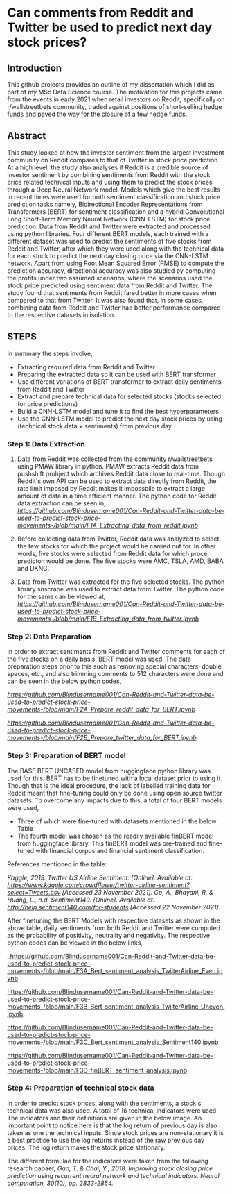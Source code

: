 # Can comments from Reddit and Twitter be used to predict next day stock prices?

## Introduction
This github projects provides an outline of my dissertation which I did as part of my MSc Data Science course. The motivation for this projects came from the events in early 2021 when retail investors on Reddit, specifically on r/wallstreetbets community, traded against positions of short-selling hedge funds and paved the way for the closure of a few hedge funds.

## Abstract
This study looked at how the investor sentiment from the largest investment community on Reddit compares to that of Twitter in stock price prediction. At a high level, the study also analyses if Reddit is a credible source of investor sentiment by combining sentiments from Reddit with the stock price related technical inputs and using them to predict the stock prices through a Deep Neural Network model. Models which give the best results in recent times were used for both sentiment classification and stock price prediction tasks namely, Bidirectional Encoder Representations from Transformers (BERT) for sentiment classification and a hybrid Convolutional Long Short-Term Memory Neural Network (CNN-LSTM) for stock price prediction. Data from Reddit and Twitter were extracted and processed using python libraries. Four different BERT models, each trained with a different dataset was used to predict the sentiments of five stocks from Reddit and Twitter, after which they were used along with the technical data for each stock to predict the next day closing price via the CNN-LSTM network. Apart from using Root Mean Squared Error (RMSE) to compute the prediction accuracy, directional accuracy was also studied by computing the profits under two assumed scenarios, where the scenarios used the stock price predicted using sentiment data from Reddit and Twitter. The study found that sentiments from Reddit fared better in more cases when compared to that from Twitter. It was also found that, in some cases, combining data from Reddit and Twitter had better performance compared to the respective datasets in isolation.

## STEPS

In summary the steps involve,
 - Extracting required data from Reddit and Twitter
 - Preparing the extracted data so it can be used with BERT transformer
 - Use different variations of BERT transformer to extract daily sentiments from Reddit and Twitter
 - Extract and prepare technical data for selected stocks (stocks selected for price predictions)
 - Build a CNN-LSTM model and tune it to find the best hyperparameters
 - Use the CNN-LSTM model to predict the next day stock prices by using (technical stock data + sentiments) from previous day


### Step 1: Data Extraction

1. Data from Reddit was collected from the community r/wallstreetbets using PMAW library in python. PMAW extracts Reddit data from pushshift prohject which archives Reddit data close to real-time. Though Reddit's own API can be used to extract data directly from Reddit, the rate limit imposed by Reddit makes it impossbile to extract a large amount of data in a time efficient manner. The python code for Reddit data extraction can be seen in,
_https://github.com/Blindusername001/Can-Reddit-and-Twitter-data-be-used-to-predict-stock-price-movements-/blob/main/F1A_Extracting_data_from_reddit.ipynb_

2. Before collecting data from Twitter, Reddit data was analyzed to select the few stocks for which the project would be carried out for. In other words, five stocks were selected from Reddit data for which proce predicton would be done. The five stocks were AMC, TSLA, AMD, BABA and DKNG.

3. Data from Twitter was extracted for the five selected stocks. The python library snscrape was used to extract data from Twitter. The python code for the same can be viewed at,
_https://github.com/Blindusername001/Can-Reddit-and-Twitter-data-be-used-to-predict-stock-price-movements-/blob/main/F1B_Extracting_data_from_twitter.ipynb_

### Step 2: Data Preparation
In order to extract sentiments from Reddit and Twitter comments for each of the five stocks on a daily basis, BERT model was used. The data preparation steps prior to this such as removing special characters, double spaces, etc., and also trimming comments to 512 characters were done and can be seen in the below python codes,

_https://github.com/Blindusername001/Can-Reddit-and-Twitter-data-be-used-to-predict-stock-price-movements-/blob/main/F2A_Prepare_reddit_data_for_BERT.ipynb_

_https://github.com/Blindusername001/Can-Reddit-and-Twitter-data-be-used-to-predict-stock-price-movements-/blob/main/F2B_Prepare_twitter_data_for_BERT.ipynb_

### Step 3: Preparation of BERT model
The BASE BERT UNCASED model from huggingface python library was used for this. BERT has to be finetuned with a local dataset prior to using it. Though that is the ideal procedure, the lack of labelled training data for Reddit meant that fine-tuning could only be done using open source twitter datasets. To overcome any impacts due to this, a total of four BERT models were used,
- Three of which were fine-tuned with datasets mentioned in the below Table
- The fourth model was chosen as the readily available finBERT model from huggingface library. This finBERT model was pre-trained and fine-tuned with financial corpus and financial sentiment classification.



References mentioned in the table:

_Kaggle, 2019. Twitter US Airline Sentiment. [Online]. Available at: https://www.kaggle.com/crowdflower/twitter-airline-sentiment?select=Tweets.csv [Accessed 23 November 2021]._
_Go, A., Bhayani, R. & Huang, L., n.d. Sentiment140. [Online]. Available at: http://help.sentiment140.com/for-students [Accessed 22 November 2021]._


After finetuning the BERT Models with respective datasets as shown in the above table, daily sentiments from both Reddit and Twitter were computed as the probability of positivity, neutrality and negativity. The respective python codes can be viewed in the below links,

_https://github.com/Blindusername001/Can-Reddit-and-Twitter-data-be-used-to-predict-stock-price-movements-/blob/main/F3A_Bert_sentiment_analysis_TwiiterAirline_Even.ipynb

https://github.com/Blindusername001/Can-Reddit-and-Twitter-data-be-used-to-predict-stock-price-movements-/blob/main/F3B_Bert_sentiment_analysis_TwiiterAirline_Uneven.ipynb

https://github.com/Blindusername001/Can-Reddit-and-Twitter-data-be-used-to-predict-stock-price-movements-/blob/main/F3C_Bert_sentiment_analysis_Sentiment140.ipynb

https://github.com/Blindusername001/Can-Reddit-and-Twitter-data-be-used-to-predict-stock-price-movements-/blob/main/F3D_finBERT_sentiment_analysis.ipynb_


### Step 4: Preparation of technical stock data
In order to predict stock prices, along with the sentiments, a stock's technical data was also used. A total of 16 technical indicators were used. The indicators and their definitions are given in the below image. An important point to notice here is that the log return of previous day is also taken as one the technical inputs. Since stock prices are non-stationary it is a best practice to use the log returns instead of the raw previous day prices. The log return makes the stock price stationary. 

The different formulae for the indicators were taken from the following research papaer,
_Gao, T. & Chai, Y., 2018. Improving stock closing price prediction using recurrent neural network and technical indicators. Neural computation, 30(10), pp. 2833-2854._

